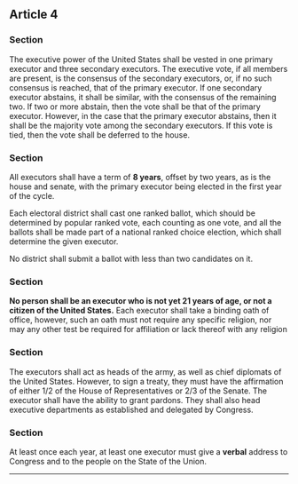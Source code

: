 



## Article 4
<!--- Executive -->


### Section

The executive power of the United States shall be vested in one primary executor and three secondary executors.
The executive vote, if all members are present, is the consensus of the secondary executors, or, if no such consensus is reached, that of the primary executor.
If one secondary executor abstains, it shall be similar, with the consensus of the remaining two.
If two or more abstain, then the vote shall be that of the primary executor.
However, in the case that the primary executor abstains, then it shall be the majority vote among the secondary executors.
If this vote is tied, then the vote shall be deferred to the house.

### Section

All executors shall have a term of **8 years**, offset by two years, as is the house and senate, with the primary executor being elected in the first year of the cycle.

Each electoral district shall cast one ranked ballot, which should be determined by popular ranked vote, each counting as one vote, and all the ballots shall be made part of a national ranked choice election, which shall determine the given executor.

No district shall submit a ballot with less than two candidates on it.

### Section

**No person shall be an executor who is not yet 21 years of age, or not a citizen of the United States.**
Each executor shall take a binding oath of office, however, such an oath must not require any specific religion, nor may any other test be required for affiliation or lack thereof with any religion

### Section 
<!--- Duties of the Executors -->

The executors shall act as heads of the army, as well as chief diplomats of the United States.
However, to sign a treaty, they must have the affirmation of either 1/2 of the House of Representatives or 2/3 of the Senate.
The executor shall have the ability to grant pardons.
They shall also head executive departments as established and delegated by Congress.

### Section 
<!--- State of the Union -->

At least once each year, at least one executor must give a **verbal** address to Congress and to the people on the State of the Union.

---
